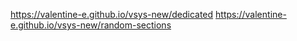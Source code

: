 https://valentine-e.github.io/vsys-new/dedicated
https://valentine-e.github.io/vsys-new/random-sections
